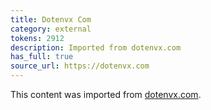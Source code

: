 ```yaml
---
title: Dotenvx Com
category: external
tokens: 2912
description: Imported from dotenvx.com
has_full: true
source_url: https://dotenvx.com
---
```


This content was imported from [dotenvx.com](https://dotenvx.com).
